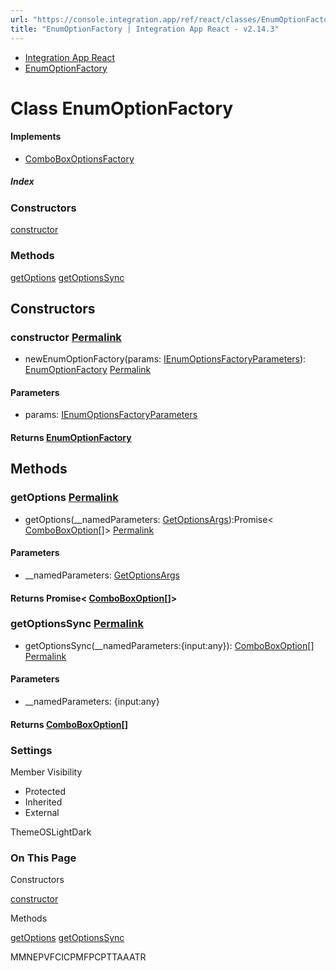 ```yaml
---
url: "https://console.integration.app/ref/react/classes/EnumOptionFactory.html"
title: "EnumOptionFactory | Integration App React - v2.14.3"
---
```


- [Integration App React](https://console.integration.app/ref/react/index.html)
- [EnumOptionFactory](https://console.integration.app/ref/react/classes/EnumOptionFactory.html)

# Class EnumOptionFactory

#### Implements

- [ComboBoxOptionsFactory](https://console.integration.app/ref/react/interfaces/ComboBoxOptionsFactory.html)

##### Index

### Constructors

[constructor](https://console.integration.app/ref/react/classes/EnumOptionFactory.html#constructor)

### Methods

[getOptions](https://console.integration.app/ref/react/classes/EnumOptionFactory.html#getoptions) [getOptionsSync](https://console.integration.app/ref/react/classes/EnumOptionFactory.html#getoptionssync)

## Constructors

### constructor [Permalink](https://console.integration.app/ref/react/classes/EnumOptionFactory.html\#constructor)

- newEnumOptionFactory(params: [IEnumOptionsFactoryParameters](https://console.integration.app/ref/react/interfaces/_integration-app_react.IEnumOptionsFactoryParameters.html)): [EnumOptionFactory](https://console.integration.app/ref/react/classes/EnumOptionFactory.html) [Permalink](https://console.integration.app/ref/react/classes/EnumOptionFactory.html#constructorenumoptionfactory)





#### Parameters



- params: [IEnumOptionsFactoryParameters](https://console.integration.app/ref/react/interfaces/_integration-app_react.IEnumOptionsFactoryParameters.html)

#### Returns [EnumOptionFactory](https://console.integration.app/ref/react/classes/EnumOptionFactory.html)

## Methods

### getOptions [Permalink](https://console.integration.app/ref/react/classes/EnumOptionFactory.html\#getoptions)

- getOptions(\_\_namedParameters: [GetOptionsArgs](https://console.integration.app/ref/react/types/GetOptionsArgs.html)):Promise< [ComboBoxOption](https://console.integration.app/ref/react/interfaces/ComboBoxOption.html)\[\]> [Permalink](https://console.integration.app/ref/react/classes/EnumOptionFactory.html#getoptions-1)





#### Parameters



- \_\_namedParameters: [GetOptionsArgs](https://console.integration.app/ref/react/types/GetOptionsArgs.html)

#### Returns Promise< [ComboBoxOption](https://console.integration.app/ref/react/interfaces/ComboBoxOption.html)\[\]>

### getOptionsSync [Permalink](https://console.integration.app/ref/react/classes/EnumOptionFactory.html\#getoptionssync)

- getOptionsSync(\_\_namedParameters:{input:any}): [ComboBoxOption](https://console.integration.app/ref/react/interfaces/ComboBoxOption.html)\[\] [Permalink](https://console.integration.app/ref/react/classes/EnumOptionFactory.html#getoptionssync-1)





#### Parameters



- \_\_namedParameters: {input:any}

#### Returns [ComboBoxOption](https://console.integration.app/ref/react/interfaces/ComboBoxOption.html)\[\]

### Settings

Member Visibility

- Protected
- Inherited
- External

ThemeOSLightDark

### On This Page

Constructors

[constructor](https://console.integration.app/ref/react/classes/EnumOptionFactory.html#constructor)

Methods

[getOptions](https://console.integration.app/ref/react/classes/EnumOptionFactory.html#getoptions) [getOptionsSync](https://console.integration.app/ref/react/classes/EnumOptionFactory.html#getoptionssync)

MMNEPVFCICPMFPCPTTAAATR